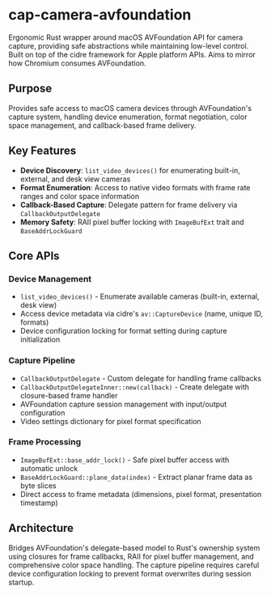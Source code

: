 # cap-camera-avfoundation

Ergonomic Rust wrapper around macOS AVFoundation API for camera capture,
providing safe abstractions while maintaining low-level control.
Built on top of the cidre framework for Apple platform APIs.
Aims to mirror how Chromium consumes AVFoundation.

## Purpose

Provides safe access to macOS camera devices through AVFoundation's capture system,
handling device enumeration, format negotiation, color space management, and callback-based frame delivery.

## Key Features

- **Device Discovery**: `list_video_devices()` for enumerating built-in, external, and desk view cameras
- **Format Enumeration**: Access to native video formats with frame rate ranges and color space information
- **Callback-Based Capture**: Delegate pattern for frame delivery via `CallbackOutputDelegate`
- **Memory Safety**: RAII pixel buffer locking with `ImageBufExt` trait and `BaseAddrLockGuard`

## Core APIs

### Device Management

- `list_video_devices()` - Enumerate available cameras (built-in, external, desk view)
- Access device metadata via cidre's `av::CaptureDevice` (name, unique ID, formats)
- Device configuration locking for format setting during capture initialization

### Capture Pipeline

- `CallbackOutputDelegate` - Custom delegate for handling frame callbacks
- `CallbackOutputDelegateInner::new(callback)` - Create delegate with closure-based frame handler
- AVFoundation capture session management with input/output configuration
- Video settings dictionary for pixel format specification

### Frame Processing

- `ImageBufExt::base_addr_lock()` - Safe pixel buffer access with automatic unlock
- `BaseAddrLockGuard::plane_data(index)` - Extract planar frame data as byte slices
- Direct access to frame metadata (dimensions, pixel format, presentation timestamp)

## Architecture

Bridges AVFoundation's delegate-based model to Rust's ownership system using closures for frame callbacks, RAII for pixel buffer management, and comprehensive color space handling. The capture pipeline requires careful device configuration locking to prevent format overwrites during session startup.
